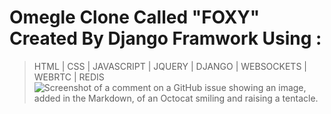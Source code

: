 # Omegle Clone Called "FOXY"  Created By Django Framwork Using : 
>  HTML
>| CSS
>| JAVASCRIPT
>| JQUERY
>| DJANGO
>| WEBSOCKETS
>| WEBRTC
>| REDIS
![Screenshot of a comment on a GitHub issue showing an image, added in the Markdown, of an Octocat smiling and raising a tentacle.](https://myoctocat.com/assets/images/base-octocat.svg)

